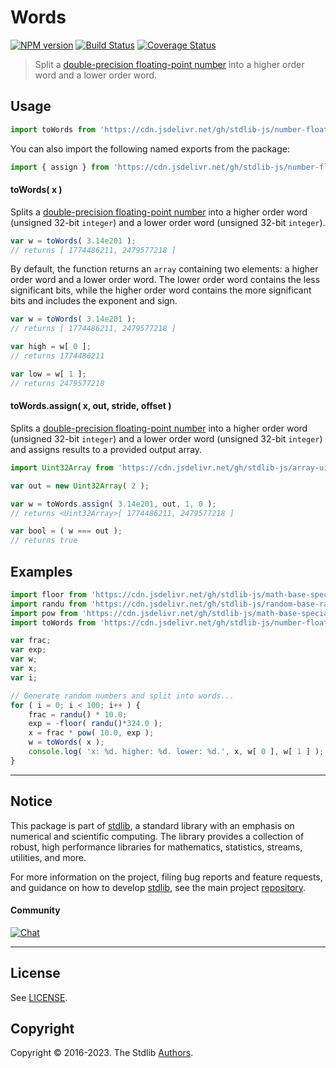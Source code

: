 <!--

@license Apache-2.0

Copyright (c) 2018 The Stdlib Authors.

Licensed under the Apache License, Version 2.0 (the "License");
you may not use this file except in compliance with the License.
You may obtain a copy of the License at

   http://www.apache.org/licenses/LICENSE-2.0

Unless required by applicable law or agreed to in writing, software
distributed under the License is distributed on an "AS IS" BASIS,
WITHOUT WARRANTIES OR CONDITIONS OF ANY KIND, either express or implied.
See the License for the specific language governing permissions and
limitations under the License.

-->

# Words

[![NPM version][npm-image]][npm-url] [![Build Status][test-image]][test-url] [![Coverage Status][coverage-image]][coverage-url] <!-- [![dependencies][dependencies-image]][dependencies-url] -->

> Split a [double-precision floating-point number][ieee754] into a higher order word and a lower order word.



<section class="usage">

## Usage

```javascript
import toWords from 'https://cdn.jsdelivr.net/gh/stdlib-js/number-float64-base-to-words@deno/mod.js';
```

You can also import the following named exports from the package:

```javascript
import { assign } from 'https://cdn.jsdelivr.net/gh/stdlib-js/number-float64-base-to-words@deno/mod.js';
```

#### toWords( x )

Splits a [double-precision floating-point number][ieee754] into a higher order word (unsigned 32-bit `integer`) and a lower order word (unsigned 32-bit `integer`).

```javascript
var w = toWords( 3.14e201 );
// returns [ 1774486211, 2479577218 ]
```

By default, the function returns an `array` containing two elements: a higher order word and a lower order word. The lower order word contains the less significant bits, while the higher order word contains the more significant bits and includes the exponent and sign.

```javascript
var w = toWords( 3.14e201 );
// returns [ 1774486211, 2479577218 ]

var high = w[ 0 ];
// returns 1774486211

var low = w[ 1 ];
// returns 2479577218
```

#### toWords.assign( x, out, stride, offset )

Splits a [double-precision floating-point number][ieee754] into a higher order word (unsigned 32-bit `integer`) and a lower order word (unsigned 32-bit `integer`) and assigns results to a provided output array.

```javascript
import Uint32Array from 'https://cdn.jsdelivr.net/gh/stdlib-js/array-uint32@deno/mod.js';

var out = new Uint32Array( 2 );

var w = toWords.assign( 3.14e201, out, 1, 0 );
// returns <Uint32Array>[ 1774486211, 2479577218 ]

var bool = ( w === out );
// returns true
```

</section>

<!-- /.usage -->

<section class="examples">

## Examples

<!-- eslint no-undef: "error" -->

```javascript
import floor from 'https://cdn.jsdelivr.net/gh/stdlib-js/math-base-special-floor@deno/mod.js';
import randu from 'https://cdn.jsdelivr.net/gh/stdlib-js/random-base-randu@deno/mod.js';
import pow from 'https://cdn.jsdelivr.net/gh/stdlib-js/math-base-special-pow@deno/mod.js';
import toWords from 'https://cdn.jsdelivr.net/gh/stdlib-js/number-float64-base-to-words@deno/mod.js';

var frac;
var exp;
var w;
var x;
var i;

// Generate random numbers and split into words...
for ( i = 0; i < 100; i++ ) {
    frac = randu() * 10.0;
    exp = -floor( randu()*324.0 );
    x = frac * pow( 10.0, exp );
    w = toWords( x );
    console.log( 'x: %d. higher: %d. lower: %d.', x, w[ 0 ], w[ 1 ] );
}
```

</section>

<!-- /.examples -->

<!-- C interface documentation. -->



<!-- Section for related `stdlib` packages. Do not manually edit this section, as it is automatically populated. -->

<section class="related">

</section>

<!-- /.related -->

<!-- Section for all links. Make sure to keep an empty line after the `section` element and another before the `/section` close. -->


<section class="main-repo" >

* * *

## Notice

This package is part of [stdlib][stdlib], a standard library with an emphasis on numerical and scientific computing. The library provides a collection of robust, high performance libraries for mathematics, statistics, streams, utilities, and more.

For more information on the project, filing bug reports and feature requests, and guidance on how to develop [stdlib][stdlib], see the main project [repository][stdlib].

#### Community

[![Chat][chat-image]][chat-url]

---

## License

See [LICENSE][stdlib-license].


## Copyright

Copyright &copy; 2016-2023. The Stdlib [Authors][stdlib-authors].

</section>

<!-- /.stdlib -->

<!-- Section for all links. Make sure to keep an empty line after the `section` element and another before the `/section` close. -->

<section class="links">

[npm-image]: http://img.shields.io/npm/v/@stdlib/number-float64-base-to-words.svg
[npm-url]: https://npmjs.org/package/@stdlib/number-float64-base-to-words

[test-image]: https://github.com/stdlib-js/number-float64-base-to-words/actions/workflows/test.yml/badge.svg?branch=main
[test-url]: https://github.com/stdlib-js/number-float64-base-to-words/actions/workflows/test.yml?query=branch:main

[coverage-image]: https://img.shields.io/codecov/c/github/stdlib-js/number-float64-base-to-words/main.svg
[coverage-url]: https://codecov.io/github/stdlib-js/number-float64-base-to-words?branch=main

<!--

[dependencies-image]: https://img.shields.io/david/stdlib-js/number-float64-base-to-words.svg
[dependencies-url]: https://david-dm.org/stdlib-js/number-float64-base-to-words/main

-->

[chat-image]: https://img.shields.io/gitter/room/stdlib-js/stdlib.svg
[chat-url]: https://app.gitter.im/#/room/#stdlib-js_stdlib:gitter.im

[stdlib]: https://github.com/stdlib-js/stdlib

[stdlib-authors]: https://github.com/stdlib-js/stdlib/graphs/contributors

[umd]: https://github.com/umdjs/umd
[es-module]: https://developer.mozilla.org/en-US/docs/Web/JavaScript/Guide/Modules

[deno-url]: https://github.com/stdlib-js/number-float64-base-to-words/tree/deno
[umd-url]: https://github.com/stdlib-js/number-float64-base-to-words/tree/umd
[esm-url]: https://github.com/stdlib-js/number-float64-base-to-words/tree/esm
[branches-url]: https://github.com/stdlib-js/number-float64-base-to-words/blob/main/branches.md

[stdlib-license]: https://raw.githubusercontent.com/stdlib-js/number-float64-base-to-words/main/LICENSE

[ieee754]: https://en.wikipedia.org/wiki/IEEE_754-1985

</section>

<!-- /.links -->
